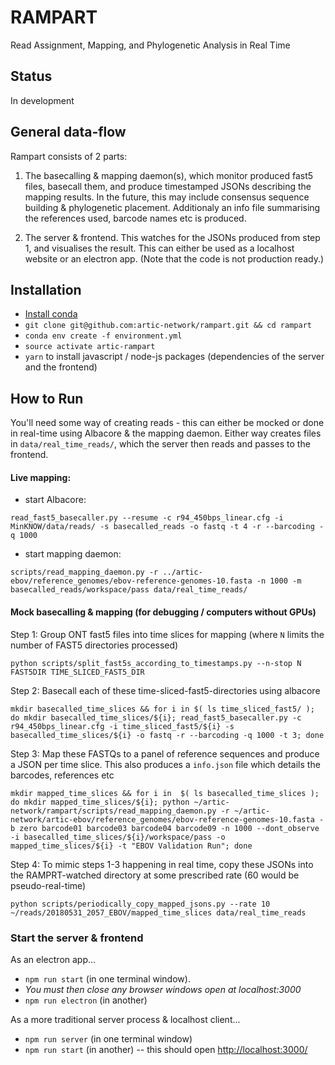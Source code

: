 # RAMPART
Read Assignment, Mapping, and Phylogenetic Analysis in Real Time

## Status
In development

## General data-flow
Rampart consists of 2 parts:
1. The basecalling & mapping daemon(s), which monitor produced fast5 files, basecall them, and produce timestamped JSONs describing the mapping results.
In the future, this may include consensus sequence building & phylogenetic placement.
Additionaly an info file summarising the references used, barcode names etc is produced.

2. The server & frontend. This watches for the JSONs produced from step 1, and visualises the result.
This can either be used as a localhost website or an electron app.
(Note that the code is not production ready.)



## Installation
* [Install conda](https://conda.io/docs/user-guide/install/index.html)
* `git clone git@github.com:artic-network/rampart.git && cd rampart`
* `conda env create -f environment.yml`
* `source activate artic-rampart`
* `yarn` to install javascript / node-js packages (dependencies of the server and the frontend)



## How to Run

You'll need some way of creating reads - this can either be mocked or done in real-time using Albacore & the mapping daemon.
Either way creates files in `data/real_time_reads/`, which the server then reads and passes to the frontend.

#### Live mapping:
* start Albacore:

```
read_fast5_basecaller.py --resume -c r94_450bps_linear.cfg -i MinKNOW/data/reads/ -s basecalled_reads -o fastq -t 4 -r --barcoding -q 1000
```

* start mapping daemon:

```
scripts/read_mapping_daemon.py -r ../artic-ebov/reference_genomes/ebov-reference-genomes-10.fasta -n 1000 -m basecalled_reads/workspace/pass data/real_time_reads/
```

#### Mock basecalling & mapping (for debugging / computers without GPUs)

Step 1: Group ONT fast5 files into time slices for mapping (where `N` limits the number of FAST5 directories processed)

```
python scripts/split_fast5s_according_to_timestamps.py --n-stop N FAST5DIR TIME_SLICED_FAST5_DIR
```

Step 2: Basecall each of these time-sliced-fast5-directories using albacore

```
mkdir basecalled_time_slices && for i in $( ls time_sliced_fast5/ ); do mkdir basecalled_time_slices/${i}; read_fast5_basecaller.py -c r94_450bps_linear.cfg -i time_sliced_fast5/${i} -s basecalled_time_slices/${i} -o fastq -r --barcoding -q 1000 -t 3; done
```

Step 3: Map these FASTQs to a panel of reference sequences and produce a JSON per time slice. This also produces a `info.json` file which details the barcodes, references etc

```
mkdir mapped_time_slices && for i in  $( ls basecalled_time_slices ); do mkdir mapped_time_slices/${i}; python ~/artic-network/rampart/scripts/read_mapping_daemon.py -r ~/artic-network/artic-ebov/reference_genomes/ebov-reference-genomes-10.fasta -b zero barcode01 barcode03 barcode04 barcode09 -n 1000 --dont_observe -i basecalled_time_slices/${i}/workspace/pass -o mapped_time_slices/${i} -t "EBOV Validation Run"; done
```

Step 4: To mimic steps 1-3 happening in real time, copy these JSONs into the RAMPRT-watched directory at some prescribed rate (60 would be pseudo-real-time)

```
python scripts/periodically_copy_mapped_jsons.py --rate 10 ~/reads/20180531_2057_EBOV/mapped_time_slices data/real_time_reads
```


### Start the server & frontend

As an electron app...
* `npm run start` (in one terminal window).
* _You must then close any browser windows open at localhost:3000_
* `npm run electron` (in another)

As a more traditional server process & localhost client...
* `npm run server` (in one terminal window)
* `npm run start` (in another) -- this should open  [http://localhost:3000/](http://localhost:3000/)
